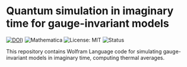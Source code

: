 # Quantum simulation in imaginary time for gauge-invariant models

[![DOI](https://zenodo.org/badge/DOI/10.5281/zenodo.17060898.svg)](https://doi.org/10.5281/zenodo.17060898))
![Mathematica](https://img.shields.io/badge/Mathematica-14.2-red?logo=wolfram)
![License: MIT](https://img.shields.io/badge/License-MIT-green.svg)
![Status](https://img.shields.io/badge/status-In%20Progress-yellow)


This repository contains Wolfram Language code for simulating gauge-invariant models in imaginary time, computing thermal averages.
